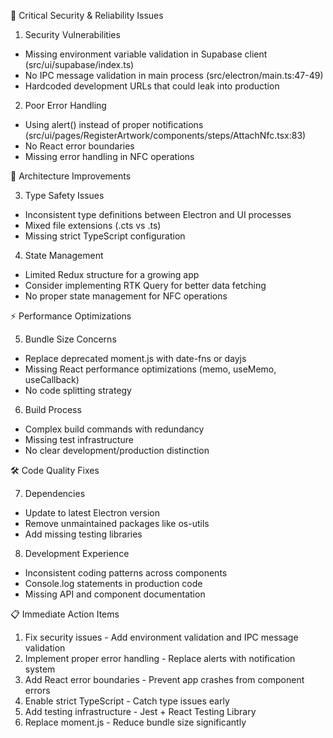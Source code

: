 🚨 Critical Security & Reliability Issues

  1. Security Vulnerabilities
  - Missing environment variable validation in Supabase client (src/ui/supabase/index.ts)
  - No IPC message validation in main process (src/electron/main.ts:47-49)
  - Hardcoded development URLs that could leak into production

  2. Poor Error Handling
  - Using alert() instead of proper notifications (src/ui/pages/RegisterArtwork/components/steps/AttachNfc.tsx:83)
  - No React error boundaries
  - Missing error handling in NFC operations

  🔧 Architecture Improvements

  3. Type Safety Issues
  - Inconsistent type definitions between Electron and UI processes
  - Mixed file extensions (.cts vs .ts)
  - Missing strict TypeScript configuration

  4. State Management
  - Limited Redux structure for a growing app
  - Consider implementing RTK Query for better data fetching
  - No proper state management for NFC operations

  ⚡ Performance Optimizations

  5. Bundle Size Concerns
  - Replace deprecated moment.js with date-fns or dayjs
  - Missing React performance optimizations (memo, useMemo, useCallback)
  - No code splitting strategy

  6. Build Process
  - Complex build commands with redundancy
  - Missing test infrastructure
  - No clear development/production distinction

  🛠️ Code Quality Fixes

  7. Dependencies
  - Update to latest Electron version
  - Remove unmaintained packages like os-utils
  - Add missing testing libraries

  8. Development Experience
  - Inconsistent coding patterns across components
  - Console.log statements in production code
  - Missing API and component documentation

  📋 Immediate Action Items

  1. Fix security issues - Add environment validation and IPC message validation
  2. Implement proper error handling - Replace alerts with notification system
  3. Add React error boundaries - Prevent app crashes from component errors
  4. Enable strict TypeScript - Catch type issues early
  5. Add testing infrastructure - Jest + React Testing Library
  6. Replace moment.js - Reduce bundle size significantly

